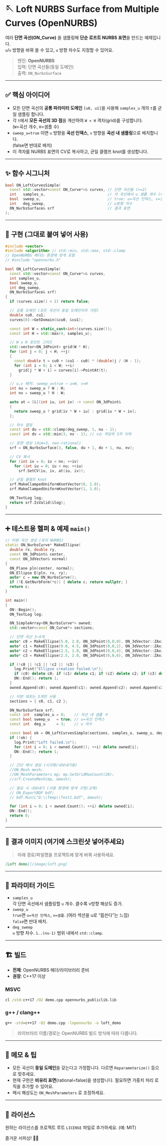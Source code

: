 # 🪡 Loft NURBS Surface from Multiple Curves (OpenNURBS)

여러 **단면 곡선(ON_Curve)** 을 샘플링해 **단순 로프트 NURBS 표면**을 만드는 예제입니다.  
`u`/`v` 방향을 바꿔 쓸 수 있고, `u` 방향 차수도 지정할 수 있어요.

> 엔진: **OpenNURBS**  
> 입력: 단면 곡선들(동일 도메인)  
> 출력: `ON_NurbsSurface`

---



## ✅ 핵심 아이디어

- 모든 단면 곡선의 **공통 파라미터 도메인** `[u0, u1]`을 사용해 `samples_u` 개의 `t`를 균일 샘플링 합니다.
- 각 `t`에서 **모든 곡선의 3D 점**을 계산하여 `W × H` 격자(grid)를 구성합니다.  
  (`W`=곡선 개수, `H`=샘플 수)
- `sweep_u=true` 이면 `u` 방향을 **곡선 인덱스**, `v` 방향을 **곡선 내 샘플링**으로 배치합니다.  
  (false면 반대로 배치)
- 이 격자를 NURBS 표면의 CV로 복사하고, 균일 클램프 knot를 생성합니다.

---

## ✨ 함수 시그니처

```cpp
bool ON_LoftCurvesSimple(
  const std::vector<const ON_Curve*>& curves, // 단면 곡선들 (>=2)
  int   samples_u,                            // 각 곡선에서 u 샘플 개수 (>=2 권장)
  bool  sweep_u,                              // true: u=곡선 인덱스, v=샘플
  int   deg_sweep,                            // u방향 차수
  ON_NurbsSurface& srf                        // 결과 표면
);
```

---

## 🔧 구현 (그대로 붙여 넣어 사용)

```cpp
#include <vector>
#include <algorithm> // std::min, std::max, std::clamp
// OpenNURBS 헤더는 환경에 맞게 포함
// #include "opennurbs.h"

bool ON_LoftCurvesSimple(
  const std::vector<const ON_Curve*>& curves,
  int samples_u, 
  bool sweep_u,
  int deg_sweep, 
  ON_NurbsSurface& srf)
{
  if (curves.size() < 2) return false;

  // 공통 도메인 (모든 곡선이 동일 도메인이라 가정)
  double cu0, cu1;
  curves[0]->GetDomain(&cu0, &cu1);

  const int W = static_cast<int>(curves.size());
  const int H = std::max(4, samples_u);

  // W x H 포인트 그리드
  std::vector<ON_3dPoint> grid(W * H);
  for (int j = 0; j < H; ++j)
  {
    const double t = cu0 + (cu1 - cu0) * (double)j / (H - 1);
    for (int i = 0; i < W; ++i)
      grid[j * W + i] = curves[i]->PointAt(t);
  }

  // u,v 배치: sweep_u=true → u=W, v=H
  int nu = sweep_u ? W : H;
  int nv = sweep_u ? H : W;

  auto at = [&](int iu, int iv) -> const ON_3dPoint&
  {
    return sweep_u ? grid[iv * W + iu] : grid[iu * W + iv];
  };

  // 차수 결정
  const int du = std::clamp(deg_sweep, 1, nu - 1);
  const int dv = std::min(3, nv - 1); // v는 적당히 3차 이하

  // 표면 생성 (dim=3, non-rational)
  srf = ON_NurbsSurface(3, false, du + 1, dv + 1, nu, nv);

  // CV 복사
  for (int iv = 0; iv < nv; ++iv)
    for (int iu = 0; iu < nu; ++iu)
      srf.SetCV(iu, iv, at(iu, iv));

  // 균일 클램프 knot
  srf.MakeClampedUniformKnotVector(0, 1.0);
  srf.MakeClampedUniformKnotVector(1, 1.0);

  ON_TextLog log;
  return srf.IsValid(&log);
}
```

---

## ➕ 테스트용 헬퍼 & 예제 `main()`

```cpp
// 타원 곡선 생성 (유리 NURBS)
static ON_NurbsCurve* MakeEllipse(
  double rx, double ry,
  const ON_3dPoint& center,
  const ON_3dVector& normal)
{
  ON_Plane pln(center, normal);
  ON_Ellipse E(pln, rx, ry);
  auto* c = new ON_NurbsCurve();
  if (!E.GetNurbForm(*c)) { delete c; return nullptr; }
  return c;
}

int main()
{
  ON::Begin();
  ON_TextLog log;

  ON_SimpleArray<ON_NurbsCurve*> owned;
  std::vector<const ON_Curve*> sections;

  // 단면 곡선 3~4개
  auto* c0 = MakeEllipse(5.0, 2.0, ON_3dPoint(0,0,0), ON_3dVector::ZAxis);
  auto* c1 = MakeEllipse(9.0, 4.5, ON_3dPoint(0,0,2), ON_3dVector::ZAxis);
  auto* c2 = MakeEllipse(2.5, 1.0, ON_3dPoint(0,0,4), ON_3dVector::ZAxis);
  auto* c3 = MakeEllipse(2.5, 2.0, ON_3dPoint(0,0,6), ON_3dVector::ZAxis);

  if (!c0 || !c1 || !c2 || !c3) {
    log.Print("Ellipse creation failed.\n");
    if (c0) delete c0; if (c1) delete c1; if (c2) delete c2; if (c3) delete c3;
    ON::End(); return 1;
  }
  owned.Append(c0); owned.Append(c1); owned.Append(c2); owned.Append(c3);

  // 이번 데모는 3개만 사용
  sections = { c0, c1, c2 };

  ON_NurbsSurface srf;
  const int  samples_u = 9;    // 곡선 내 샘플 수
  const bool sweep_u   = true; // u=곡선 인덱스
  const int  deg_u     = 3;    // u 차수

  const bool ok = ON_LoftCurvesSimple(sections, samples_u, sweep_u, deg_u, srf);
  if (!ok) {
    log.Print("Loft failed.\n");
    for (int i = 0; i < owned.Count(); ++i) delete owned[i];
    ON::End(); return 1;
  }

  // 간단 메시 생성 (시각화/내보내기용)
  //ON_Mesh mesh;
  //ON_MeshParameters mp; mp.SetGridMaxCount(20);
  //srf.CreateMesh(mp, &mesh);

  // 필요 시 내보내기 (사용 환경에 맞게 구현/교체)
  // ON_ExportBDF bdf;
  // bdf.Run(L"D:\\Temp\\Test1.bdf", &mesh);

  for (int i = 0; i < owned.Count(); ++i) delete owned[i];
  ON::End();
  return 0;
}
```

---

## 📸 결과 이미지 (여기에 스크린샷 넣어주세요)

> 아래 경로/파일명을 프로젝트에 맞게 바꿔 사용하세요.

```md
[Loft demo](/image/loft.png)
```

---


## 🧭 파라미터 가이드

- `samples_u`  
  각 단면 곡선에서 샘플링할 `u` 개수. 클수록 v방향 해상도 증가.
- `sweep_u`  
  `true`면 `u=곡선 인덱스`, `v=샘플`. (여러 섹션을 u로 “휩쓴다”는 느낌)  
  `false`면 반대 배치.
- `deg_sweep`  
  `u` 방향 차수. `1..(nu-1)` 범위 내에서 `std::clamp`.

---

## 🏗️ 빌드

- **전제**: OpenNURBS 헤더/라이브러리 준비
- **권장**: C++17 이상

### MSVC
```bat
cl /std:c++17 /O2 demo.cpp opennurbs_publiclib.lib
```

### g++ / clang++
```bash
g++ -std=c++17 -O2 demo.cpp -lopennurbs -o loft_demo
```

> 라이브러리 이름/경로는 OpenNURBS 빌드 방식에 따라 다릅니다.

---

## 📝 메모 & 팁

- 모든 곡선이 **동일 도메인**을 갖는다고 가정합니다. 다르면 `Reparameterize()` 등으로 맞추세요.
- 현재 구현은 **비유리 표면**(rational=false)을 생성합니다. 필요하면 가중치 처리 로직을 추가할 수 있어요.
- 메시 해상도는 `ON_MeshParameters` 로 조정하세요.

---

## 📄 라이선스

원하는 라이선스를 프로젝트 루트 `LICENSE` 파일로 추가하세요. (예: MIT)

즐거운 서피싱! 🏄‍♂️
